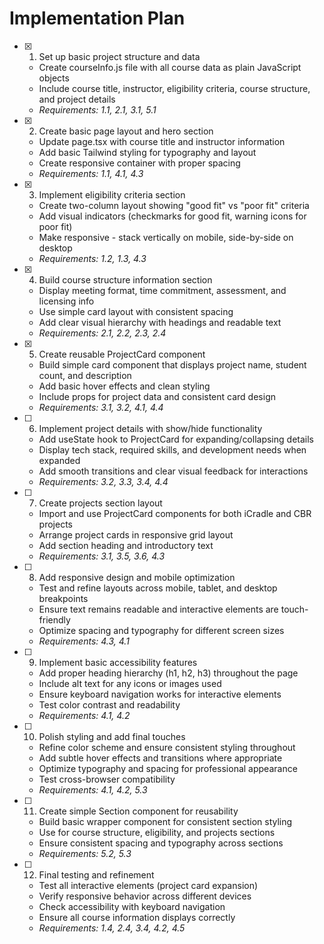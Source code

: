 # Implementation Plan

- [x] 1. Set up basic project structure and data

  - Create courseInfo.js file with all course data as plain JavaScript objects
  - Include course title, instructor, eligibility criteria, course structure, and project details
  - _Requirements: 1.1, 2.1, 3.1, 5.1_

- [x] 2. Create basic page layout and hero section

  - Update page.tsx with course title and instructor information
  - Add basic Tailwind styling for typography and layout
  - Create responsive container with proper spacing
  - _Requirements: 1.1, 4.1, 4.3_

- [x] 3. Implement eligibility criteria section

  - Create two-column layout showing "good fit" vs "poor fit" criteria
  - Add visual indicators (checkmarks for good fit, warning icons for poor fit)
  - Make responsive - stack vertically on mobile, side-by-side on desktop
  - _Requirements: 1.2, 1.3, 4.3_

- [x] 4. Build course structure information section

  - Display meeting format, time commitment, assessment, and licensing info
  - Use simple card layout with consistent spacing
  - Add clear visual hierarchy with headings and readable text
  - _Requirements: 2.1, 2.2, 2.3, 2.4_

- [x] 5. Create reusable ProjectCard component

  - Build simple card component that displays project name, student count, and description
  - Add basic hover effects and clean styling
  - Include props for project data and consistent card design
  - _Requirements: 3.1, 3.2, 4.1, 4.4_

- [ ] 6. Implement project details with show/hide functionality

  - Add useState hook to ProjectCard for expanding/collapsing details
  - Display tech stack, required skills, and development needs when expanded
  - Add smooth transitions and clear visual feedback for interactions
  - _Requirements: 3.2, 3.3, 3.4, 4.4_

- [ ] 7. Create projects section layout

  - Import and use ProjectCard components for both iCradle and CBR projects
  - Arrange project cards in responsive grid layout
  - Add section heading and introductory text
  - _Requirements: 3.1, 3.5, 3.6, 4.3_

- [ ] 8. Add responsive design and mobile optimization

  - Test and refine layouts across mobile, tablet, and desktop breakpoints
  - Ensure text remains readable and interactive elements are touch-friendly
  - Optimize spacing and typography for different screen sizes
  - _Requirements: 4.3, 4.1_

- [ ] 9. Implement basic accessibility features

  - Add proper heading hierarchy (h1, h2, h3) throughout the page
  - Include alt text for any icons or images used
  - Ensure keyboard navigation works for interactive elements
  - Test color contrast and readability
  - _Requirements: 4.1, 4.2_

- [ ] 10. Polish styling and add final touches

  - Refine color scheme and ensure consistent styling throughout
  - Add subtle hover effects and transitions where appropriate
  - Optimize typography and spacing for professional appearance
  - Test cross-browser compatibility
  - _Requirements: 4.1, 4.2, 5.3_

- [ ] 11. Create simple Section component for reusability

  - Build basic wrapper component for consistent section styling
  - Use for course structure, eligibility, and projects sections
  - Ensure consistent spacing and typography across sections
  - _Requirements: 5.2, 5.3_

- [ ] 12. Final testing and refinement
  - Test all interactive elements (project card expansion)
  - Verify responsive behavior across different devices
  - Check accessibility with keyboard navigation
  - Ensure all course information displays correctly
  - _Requirements: 1.4, 2.4, 3.4, 4.2, 4.5_

